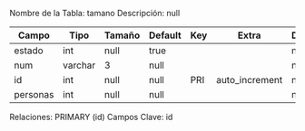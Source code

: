 
  Nombre de la Tabla: tamano
  Descripción: null

| Campo          | Tipo | Tamaño    |  Default    | Key | Extra | Description | 
|----------------|------|-----------|-------------|-----|-------|-------------|
|estado| int| null |true |  | | null |
|num| varchar| 3 |null |  | | null |
|id| int| null |null | PRI | auto_increment| null |
|personas| int| null |null |  | | null |

Relaciones:  PRIMARY (id) 
Campos Clave: id

